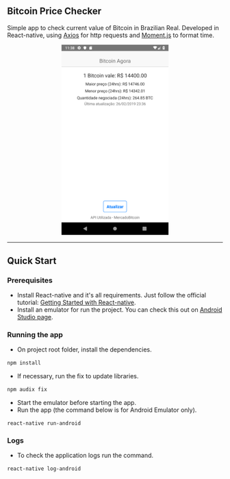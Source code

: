 ## Bitcoin Price Checker

Simple app to check current value of Bitcoin in Brazilian Real. Developed in React-native, using [Axios](https://www.npmjs.com/package/axios) for http requests and [Moment.js](https://momentjs.com/) to format time.

<p align="center">
  <img src="docs/img/screenshot.png" alt="Screenshot" width="250" />
</p>

---

## Quick Start

### Prerequisites

* Install React-native and it's all requirements. Just follow the official tutorial: [Getting Started with React-native](https://facebook.github.io/react-native/docs/getting-started).
* Install an emulator for run the project. You can check this out on [Android Studio page](https://developer.android.com/studio/).


### Running the app

* On project root folder, install the dependencies.
```bash
npm install
```

* If necessary, run the fix to update libraries.
```bash
npm audix fix
```

* Start the emulator before starting the app.
* Run the app (the command below is for Android Emulator only).
```
react-native run-android
```

### Logs
* To check the application logs run the command.
```bash
react-native log-android
```
